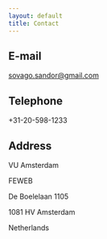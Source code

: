 ```yaml
---
layout: default
title: Contact
---
```


## E-mail
sovago.sandor@gmail.com

## Telephone
+31-20-598-1233

## Address
VU Amsterdam

FEWEB

De Boelelaan 1105

1081 HV Amsterdam

Netherlands

